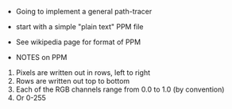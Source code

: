 * Going to implement a general path-tracer
* start with a simple "plain text" PPM file
* See wikipedia page for format of PPM

* NOTES on PPM
1. Pixels are written out in rows, left to right
2. Rows are written out top to bottom
3. Each of the RGB channels range from 0.0 to 1.0 (by convention)
4. Or 0-255
